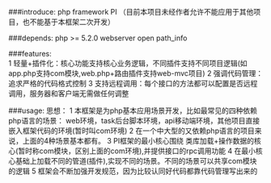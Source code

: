 ###introduce:
	php framework PI （目前本项目未经作者允许不能应用于其他项目，也不能基于本框架二次开发）

###depends:
	php >= 5.2.0
	webserver open path_info

###features:   
	1 轻量+插件化：核心功能支持核心业务逻辑，不同插件支持不同项目逻辑(如app.php支持com模块,web.php+路由插件支持web-mvc项目)
	2 强调代码管理：追求严格的代码格式控制
	3 支持远程调用：每个接口的方法都可以配置是否远程调用，服务器和客户端无需做任何调整
	

###usage:
	思想：
		1 本框架是为php基本应用场景开发，比如最常见的四种依赖php语言的场景：
			web环境，task后台脚本环境，api移动端环境，其他项目直接嵌入框架代码的环境(暂时叫com环境)
		2 在一个中大型的又依赖php语言的项目来说，上面的4种场景基本都有。
		3 PI框架的最小核心围绕 类库加载+操作数据的核心(暂时称com模块，区别上面的com环境),并提供接口的rpc调用功能
		4 在最小核心基础上加载不同的管道(插件),实现不同的场景。不同的场景可以共享com模块的逻辑
		5 框架会不断加强开发规范，因为比较认同好代码都靠代码管理写出来的


